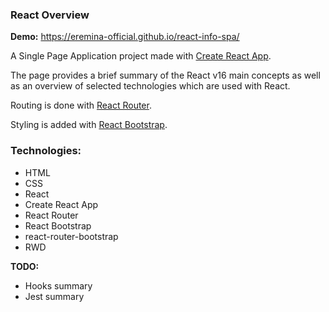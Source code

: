 ### React Overview

**Demo:** https://eremina-official.github.io/react-info-spa/

A Single Page Application project made with [Create React App](https://github.com/facebook/create-react-app).

The page provides a brief summary of the React v16 main concepts as well as an overview of selected technologies which are used with React.

Routing is done with [React Router](https://github.com/ReactTraining/react-router).

Styling is added with [React Bootstrap](https://github.com/react-bootstrap/react-bootstrap).

### Technologies:
- HTML
- CSS
- React
- Create React App
- React Router
- React Bootstrap
- react-router-bootstrap
- RWD

**TODO:**
- Hooks summary
- Jest summary 

